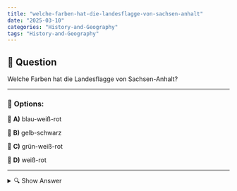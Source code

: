 ```yaml
---
title: "welche-farben-hat-die-landesflagge-von-sachsen-anhalt"
date: "2025-03-10"
categories: "History-and-Geography"
tags: "History-and-Geography"
---
```


## 📌 **Question**

Welche Farben hat die Landesflagge von Sachsen-Anhalt?



---

### 📝 **Options:**

🔘 **A)** blau-weiß-rot

🔘 **B)** gelb-schwarz

🔘 **C)** grün-weiß-rot

🔘 **D)** weiß-rot

---

<details>
  <summary>🔍 Show Answer</summary>

  <p>
💡  <b>Correct Answer:</b>  b
  </p>
  <p>
    📖<b>Explanation:</b>
    Sachsen-Anhalt ist ein Bundesland im Osten Deutschlands mit einer eigenen Landesflagge, die seine historische und kulturelle Identität widerspiegelt. Die Flagge verwendet spezifische Farben, die oft symbolische Bedeutungen haben und mit der Geschichte der Region verbunden sind. Die Kenntnis der korrekten Farbkombinationen ist wichtig für das Verständnis der regionalen Symbole und Identität. Bei der Frage nach den Farben der Sachsen-Anhalt-Flagge müssen die richtigen Farbkombinationen aus den gegebenen Optionen ausgewählt werden.
  </p>
</details>
